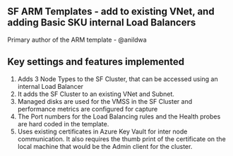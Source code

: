 ## SF ARM Templates - add to existing VNet, and adding Basic SKU internal Load Balancers
Primary author of the ARM template - @anildwa

## Key settings and features implemented ##

1. Adds 3  Node Types to the SF Cluster, that can be accessed using an internal Load Balancer
2. It adds the SF Cluster to an existing VNet and Subnet. 
3. Managed disks are used for the VMSS in the SF Cluster and performance metrics are configured for capture
4. The Port numbers for the Load Balancing rules and the Health probes are hard coded in the template.
5. Uses existing certificates in Azure Key Vault for inter node communication. It also requires the thumb print of the certificate on the local machine that would be the Admin client for the cluster.
